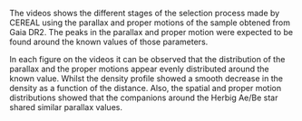 The videos shows the different stages of the selection process made by CEREAL using the parallax and proper motions of the sample obtened from Gaia DR2.
The peaks in the parallax and proper motion were expected to be found around the known values of those parameters.

In each figure on the videos it can be observed that the distribution of the parallax and the proper motions appear evenly distributed around the known value. 
Whilst the density profile showed a smooth decrease in the density as a function of the distance. Also, the spatial and proper motion distributions 
showed that the companions around the Herbig Ae/Be star shared similar parallax values.
